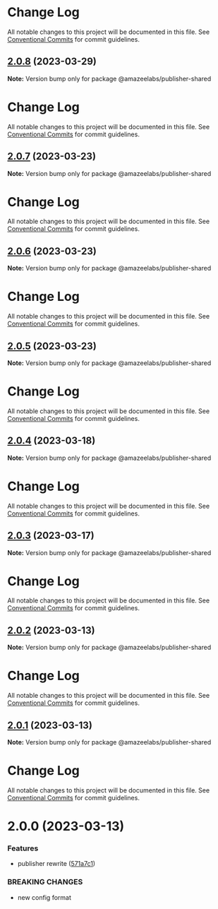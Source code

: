 # Change Log

All notable changes to this project will be documented in this file. See
[Conventional Commits](https://conventionalcommits.org) for commit guidelines.

## [2.0.8](https://github.com/AmazeeLabs/silverback-mono/compare/@amazeelabs/publisher-shared@2.0.7...@amazeelabs/publisher-shared@2.0.8) (2023-03-29)

**Note:** Version bump only for package @amazeelabs/publisher-shared

# Change Log

All notable changes to this project will be documented in this file. See
[Conventional Commits](https://conventionalcommits.org) for commit guidelines.

## [2.0.7](https://github.com/AmazeeLabs/silverback-mono/compare/@amazeelabs/publisher-shared@2.0.6...@amazeelabs/publisher-shared@2.0.7) (2023-03-23)

**Note:** Version bump only for package @amazeelabs/publisher-shared

# Change Log

All notable changes to this project will be documented in this file. See
[Conventional Commits](https://conventionalcommits.org) for commit guidelines.

## [2.0.6](https://github.com/AmazeeLabs/silverback-mono/compare/@amazeelabs/publisher-shared@2.0.5...@amazeelabs/publisher-shared@2.0.6) (2023-03-23)

**Note:** Version bump only for package @amazeelabs/publisher-shared

# Change Log

All notable changes to this project will be documented in this file. See
[Conventional Commits](https://conventionalcommits.org) for commit guidelines.

## [2.0.5](https://github.com/AmazeeLabs/silverback-mono/compare/@amazeelabs/publisher-shared@2.0.4...@amazeelabs/publisher-shared@2.0.5) (2023-03-23)

**Note:** Version bump only for package @amazeelabs/publisher-shared

# Change Log

All notable changes to this project will be documented in this file. See
[Conventional Commits](https://conventionalcommits.org) for commit guidelines.

## [2.0.4](https://github.com/AmazeeLabs/silverback-mono/compare/@amazeelabs/publisher-shared@2.0.3...@amazeelabs/publisher-shared@2.0.4) (2023-03-18)

**Note:** Version bump only for package @amazeelabs/publisher-shared

# Change Log

All notable changes to this project will be documented in this file. See
[Conventional Commits](https://conventionalcommits.org) for commit guidelines.

## [2.0.3](https://github.com/AmazeeLabs/silverback-mono/compare/@amazeelabs/publisher-shared@2.0.2...@amazeelabs/publisher-shared@2.0.3) (2023-03-17)

**Note:** Version bump only for package @amazeelabs/publisher-shared

# Change Log

All notable changes to this project will be documented in this file. See
[Conventional Commits](https://conventionalcommits.org) for commit guidelines.

## [2.0.2](https://github.com/AmazeeLabs/silverback-mono/compare/@amazeelabs/publisher-shared@2.0.1...@amazeelabs/publisher-shared@2.0.2) (2023-03-13)

**Note:** Version bump only for package @amazeelabs/publisher-shared

# Change Log

All notable changes to this project will be documented in this file. See
[Conventional Commits](https://conventionalcommits.org) for commit guidelines.

## [2.0.1](https://github.com/AmazeeLabs/silverback-mono/compare/@amazeelabs/publisher-shared@2.0.0...@amazeelabs/publisher-shared@2.0.1) (2023-03-13)

**Note:** Version bump only for package @amazeelabs/publisher-shared

# Change Log

All notable changes to this project will be documented in this file. See
[Conventional Commits](https://conventionalcommits.org) for commit guidelines.

# 2.0.0 (2023-03-13)

### Features

- publisher rewrite
  ([571a7c1](https://github.com/AmazeeLabs/silverback-mono/commit/571a7c13028138ff620e4fe1be54d4db780f22ab))

### BREAKING CHANGES

- new config format
